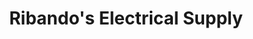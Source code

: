 ---
title: "Ribando's Electrical Supply"
url: /marrero/ribandos-electrical-supply/
shop: Elektrisch
---